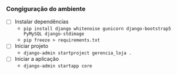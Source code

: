 ### Congiguração do ambiente

- [ ] Instalar dependências 
  - `pip install django whitenoise gunicorn django-bootstrap5 PyMySQL django-stdimage`
  - `pip freeze > requirements.txt`
- [ ] Iniciar projeto
  - `django-admin startproject gerencia_loja .`
- [ ] Iniciar a aplicação
  - `django-admin startapp core`
